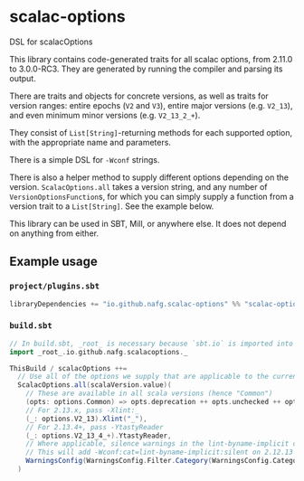 # scalac-options
DSL for scalacOptions

This library contains code-generated traits for all scalac options, from 2.11.0 to 3.0.0-RC3. They are generated by running the compiler and parsing its output.

There are traits and objects for concrete versions, as well as traits for version ranges: entire epochs (`V2` and `V3`), entire major versions (e.g. `V2_13`), and even minimum minor versions (e.g. `V2_13_2_+`).

They consist of `List[String]`-returning methods for each supported option, with the appropriate name and parameters.

There is a simple DSL for `-Wconf` strings.

There is also a helper method to supply different options depending on the version.
`ScalacOptions.all` takes a version string, and any number of `VersionOptionsFunction`s,
for which you can simply supply a function from a version trait to a `List[String]`. See the example below.

This library can be used in SBT, Mill, or anywhere else. It does not depend on anything from either.


## Example usage

### `project/plugins.sbt`
```scala
libraryDependencies += "io.github.nafg.scalac-options" %% "scalac-options" % "0.1.5"
```
### `build.sbt`
```scala
// In build.sbt, _root_ is necessary because `sbt.io` is imported into the namespace already
import _root_.io.github.nafg.scalacoptions._

ThisBuild / scalacOptions ++=
  // Use all of the options we supply that are applicable to the current version
  ScalacOptions.all(scalaVersion.value)(
    // These are available in all scala versions (hence "Common")
    (opts: options.Common) => opts.deprecation ++ opts.unchecked ++ opts.feature,
    // For 2.13.x, pass -Xlint:_
    (_: options.V2_13).Xlint("_"),
    // For 2.13.4+, pass -YtastyReader
    (_: options.V2_13_4_+).YtastyReader,
    // Where applicable, silence warnings in the lint-byname-implicit category
    // This will add -Wconf:cat=lint-byname-implicit:silent on 2.12.13 and 2.13.2+
    WarningsConfig(WarningsConfig.Filter.Category(WarningsConfig.Category.`lint-byname-implicit`).silent)
  )
```
